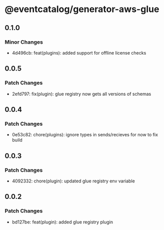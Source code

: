 # @eventcatalog/generator-aws-glue

## 0.1.0

### Minor Changes

- 4d496cb: feat(plugins): added support for offline license checks

## 0.0.5

### Patch Changes

- 2efd797: fix(plugin): glue registry now gets all versions of schemas

## 0.0.4

### Patch Changes

- 0e53c82: chore(plugins): ignore types in sends/recieves for now to fix build

## 0.0.3

### Patch Changes

- 4092332: chore(plugin): updated glue registry env variable

## 0.0.2

### Patch Changes

- bd127be: feat(plugin): added glue registry plugin
